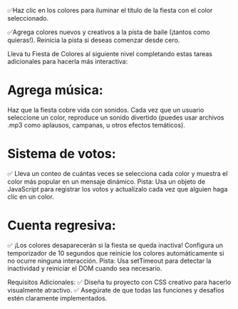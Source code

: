 ✅Haz clic en los colores para iluminar el título de la fiesta con el color seleccionado.

✅Agrega colores nuevos y creativos a la pista de baile (¡tantos como quieras!).
Reinicia la pista si deseas comenzar desde cero.

Lleva tu Fiesta de Colores al siguiente nivel completando estas tareas adicionales para hacerla más interactiva:

# Agrega música:

Haz que la fiesta cobre vida con sonidos. Cada vez que un usuario seleccione un color, reproduce un sonido divertido (puedes usar archivos .mp3 como aplausos, campanas, u otros efectos temáticos).

# Sistema de votos:

✅ Lleva un conteo de cuántas veces se selecciona cada color y muestra el color más popular en un mensaje dinámico.
Pista: Usa un objeto de JavaScript para registrar los votos y actualízalo cada vez que alguien haga clic en un color.

# Cuenta regresiva:

✅ ¡Los colores desaparecerán si la fiesta se queda inactiva! Configura un temporizador de 10 segundos que reinicie los colores automáticamente si no ocurre ninguna interacción.
Pista: Usa setTimeout para detectar la inactividad y reiniciar el DOM cuando sea necesario.

Requisitos Adicionales:
✅ Diseña tu proyecto con CSS creativo para hacerlo visualmente atractivo.
✅ Asegúrate de que todas las funciones y desafíos estén claramente implementados.
